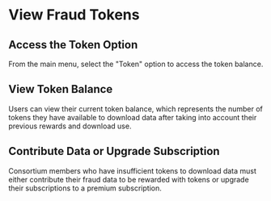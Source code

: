 # View Fraud Tokens

## Access the Token Option

From the main menu, select the "Token" option to access the token balance.

## View Token Balance

Users can view their current token balance, which represents the number of tokens they have available to download data after taking into account their previous rewards and download use.

## Contribute Data or Upgrade Subscription

Consortium members who have insufficient tokens to download data must either contribute their fraud data to be rewarded with tokens or upgrade their subscriptions to a premium subscription.
